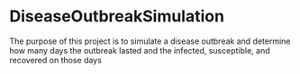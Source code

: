# DiseaseOutbreakSimulation
The purpose of this project is to simulate a disease outbreak and determine how many days the outbreak lasted and the infected, susceptible, and recovered on those days
